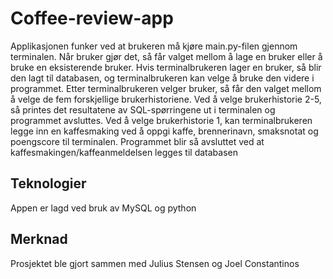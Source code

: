 # Coffee-review-app
Applikasjonen funker ved at brukeren må kjøre main.py-filen gjennom terminalen.
Når bruker gjør det, så får valget mellom å lage en bruker eller å bruke en
eksisterende bruker. Hvis terminalbrukeren lager en bruker, så blir den lagt til
databasen, og terminalbrukeren kan velge å bruke den videre i programmet. Etter
terminalbrukeren velger bruker, så får den valget mellom å velge de fem forskjellige
brukerhistoriene. Ved å velge brukerhistorie 2-5, så printes det resultatene av
SQL-spørringene ut i terminalen og programmet avsluttes. Ved å velge
brukerhistorie 1, kan terminalbrukeren legge inn en kaffesmaking ved å oppgi kaffe,
brennerinavn, smaksnotat og poengscore til terminalen. Programmet blir så avsluttet
ved at kaffesmakingen/kaffeanmeldelsen legges til databasen


## Teknologier
Appen er lagd ved bruk av MySQL og python

## Merknad
Prosjektet ble gjort sammen med Julius Stensen og Joel Constantinos
